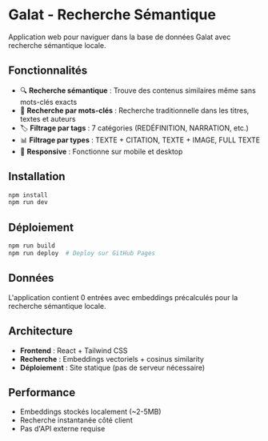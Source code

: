 # Galat - Recherche Sémantique

Application web pour naviguer dans la base de données Galat avec recherche sémantique locale.

## Fonctionnalités

- 🔍 **Recherche sémantique** : Trouve des contenus similaires même sans mots-clés exacts
- 📝 **Recherche par mots-clés** : Recherche traditionnelle dans les titres, textes et auteurs
- 🏷️ **Filtrage par tags** : 7 catégories (REDÉFINITION, NARRATION, etc.)
- 📊 **Filtrage par types** : TEXTE + CITATION, TEXTE + IMAGE, FULL TEXTE
- 📱 **Responsive** : Fonctionne sur mobile et desktop

## Installation

```bash
npm install
npm run dev
```

## Déploiement

```bash
npm run build
npm run deploy  # Deploy sur GitHub Pages
```

## Données

L'application contient 0 entrées avec embeddings précalculés pour la recherche sémantique locale.

## Architecture

- **Frontend** : React + Tailwind CSS
- **Recherche** : Embeddings vectoriels + cosinus similarity
- **Déploiement** : Site statique (pas de serveur nécessaire)

## Performance

- Embeddings stockés localement (~2-5MB)
- Recherche instantanée côté client
- Pas d'API externe requise
